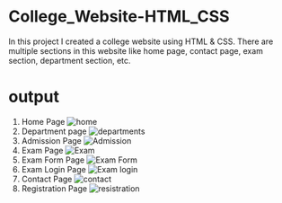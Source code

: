 # College_Website-HTML_CSS
In this project I created a college website using HTML &amp; CSS. There are multiple sections in this website like home page, contact page, exam section, department section, etc.

# output
1. Home Page ![home](https://user-images.githubusercontent.com/101215999/160118358-37551be8-19cb-4687-a7a9-8d3acad24f37.PNG)
2. Department page ![departments](https://user-images.githubusercontent.com/101215999/160119239-d6f8e170-64eb-4535-b0c0-7c9362a63200.PNG)
3. Admission Page ![Admission](https://user-images.githubusercontent.com/101215999/160118616-ea3c04e4-e249-429e-8127-8d26ac3d0f96.PNG)
4. Exam Page ![Exam](https://user-images.githubusercontent.com/101215999/160118690-863c4afa-a19b-4f40-b146-b862116f2d29.PNG)
5. Exam Form Page ![Exam Form](https://user-images.githubusercontent.com/101215999/160118742-3d1b8f59-7f1d-4bd7-aed0-b8b44beae18f.PNG)
6. Exam Login Page ![Exam login](https://user-images.githubusercontent.com/101215999/160118824-10eb821a-45ef-4e89-aa2e-00b956f7b3df.PNG)
7. Contact Page ![contact](https://user-images.githubusercontent.com/101215999/160118884-a87621ff-89c7-47ee-b02f-fe396bc8b545.PNG)
8. Registration Page ![resistration](https://user-images.githubusercontent.com/101215999/160119209-950277cc-48cf-43a5-8568-1ed9427143ef.PNG)

